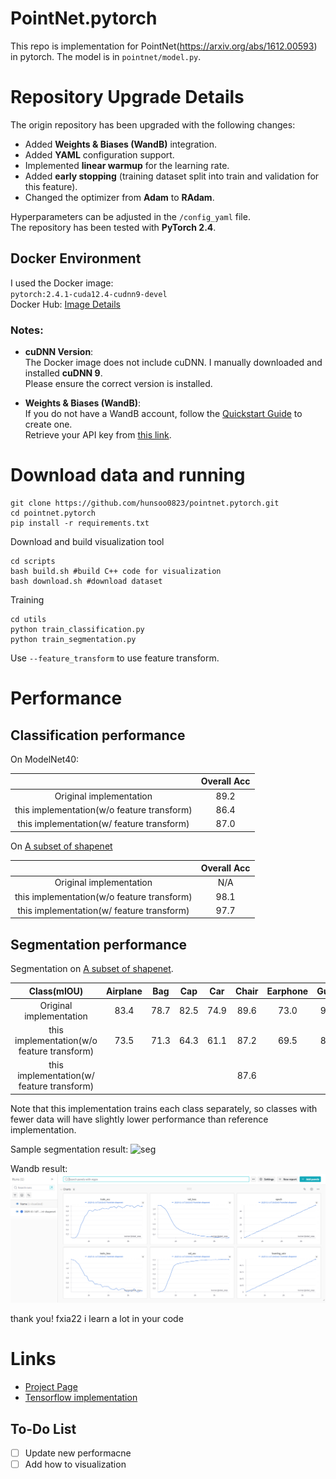# PointNet.pytorch
This repo is implementation for PointNet(https://arxiv.org/abs/1612.00593) in pytorch. The model is in `pointnet/model.py`.

# Repository Upgrade Details

The origin repository has been upgraded with the following changes:  
- Added **Weights & Biases (WandB)** integration.  
- Added **YAML** configuration support.  
- Implemented **linear warmup** for the learning rate.  
- Added **early stopping** (training dataset split into train and validation for this feature).  
- Changed the optimizer from **Adam** to **RAdam**.  

Hyperparameters can be adjusted in the `/config_yaml` file.  
The repository has been tested with **PyTorch 2.4**.

## Docker Environment

I used the Docker image:  
`pytorch:2.4.1-cuda12.4-cudnn9-devel`  
Docker Hub: [Image Details](https://hub.docker.com/layers/pytorch/pytorch/2.4.1-cuda12.4-cudnn9-devel/images/sha256-9859f8978cdfad549d72baa41d0b0bb7a5b46210a1446e09bf32600a968badb8)

### Notes:
- **cuDNN Version**:  
  The Docker image does not include cuDNN. I manually downloaded and installed **cuDNN 9**.  
  Please ensure the correct version is installed.

- **Weights & Biases (WandB)**:  
  If you do not have a WandB account, follow the [Quickstart Guide](https://docs.wandb.ai/quickstart/) to create one.  
  Retrieve your API key from [this link](https://app.wandb.ai/authorize).  



# Download data and running

```
git clone https://github.com/hunsoo0823/pointnet.pytorch.git
cd pointnet.pytorch
pip install -r requirements.txt
```

Download and build visualization tool
```
cd scripts
bash build.sh #build C++ code for visualization
bash download.sh #download dataset
```

Training 
```
cd utils
python train_classification.py
python train_segmentation.py
```

Use `--feature_transform` to use feature transform.

# Performance

## Classification performance

On ModelNet40:

|  | Overall Acc | 
| :---: | :---: | 
| Original implementation | 89.2 | 
| this implementation(w/o feature transform) | 86.4 | 
| this implementation(w/ feature transform) | 87.0 | 

On [A subset of shapenet](http://web.stanford.edu/~ericyi/project_page/part_annotation/index.html)

|  | Overall Acc | 
| :---: | :---: | 
| Original implementation | N/A | 
| this implementation(w/o feature transform) | 98.1 | 
| this implementation(w/ feature transform) | 97.7 | 

## Segmentation performance

Segmentation on  [A subset of shapenet](http://web.stanford.edu/~ericyi/project_page/part_annotation/index.html).

| Class(mIOU) | Airplane | Bag| Cap|Car|Chair|Earphone|Guitar|Knife|Lamp|Laptop|Motorbike|Mug|Pistol|Rocket|Skateboard|Table
| :---: | :---: | :---: | :---: | :---: | :---: | :---: | :---: | :---: | :---: | :---: | :---: | :---: | :---: | :---: | :---: | :---: | 
| Original implementation |  83.4 | 78.7 | 82.5| 74.9 |89.6| 73.0| 91.5| 85.9| 80.8| 95.3| 65.2| 93.0| 81.2| 57.9| 72.8| 80.6| 
| this implementation(w/o feature transform) | 73.5 | 71.3 | 64.3 | 61.1 | 87.2 | 69.5 | 86.1|81.6| 77.4|92.7|41.3|86.5|78.2|41.2|61.0|81.1|
| this implementation(w/ feature transform) |  |  |  |  | 87.6 |  | | | | | | | | | |81.0|

Note that this implementation trains each class separately, so classes with fewer data will have slightly lower performance than reference implementation.

Sample segmentation result:
![seg](https://github.com/hunsoo0823/pointnet.pytorch/blob/master/misc/show3d.png)

Wandb result:
![wandb](https://github.com/hunsoo0823/pointnet.pytorch/blob/master/misc/wandb.png)


thank you! fxia22 i learn a lot in your code

# Links

- [Project Page](http://stanford.edu/~rqi/pointnet/)
- [Tensorflow implementation](https://github.com/charlesq34/pointnet)

## To-Do List
- [ ] Update new performacne
- [ ] Add how to visualization